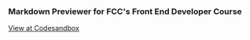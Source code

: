 ### Markdown Previewer for FCC's Front End Developer Course

[View at Codesandbox](https://codesandbox.io/s/prod-microservice-qmo0t)

